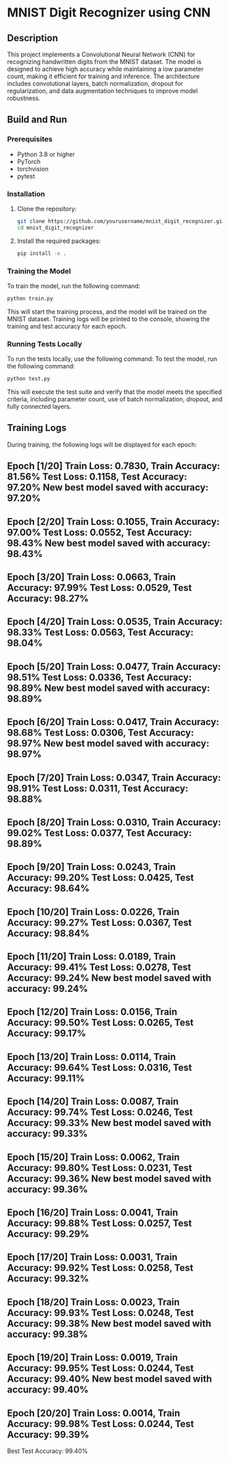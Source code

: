 # MNIST Digit Recognizer using CNN

## Description
This project implements a Convolutional Neural Network (CNN) for recognizing handwritten digits from the MNIST dataset. The model is designed to achieve high accuracy while maintaining a low parameter count, making it efficient for training and inference. The architecture includes convolutional layers, batch normalization, dropout for regularization, and data augmentation techniques to improve model robustness.

## Build and Run

### Prerequisites
- Python 3.8 or higher
- PyTorch
- torchvision
- pytest

### Installation
1. Clone the repository:
   ```bash
   git clone https://github.com/yourusername/mnist_digit_recognizer.git
   cd mnist_digit_recognizer
   ```

2. Install the required packages:
   ```bash
   pip install -e .
   ```

### Training the Model
To train the model, run the following command:
```bash
python train.py
```
This will start the training process, and the model will be trained on the MNIST dataset. Training logs will be printed to the console, showing the training and test accuracy for each epoch.

### Running Tests Locally
To run the tests locally, use the following command:
To test the model, run the following command:
```bash
python test.py
```
This will execute the test suite and verify that the model meets the specified criteria, including parameter count, use of batch normalization, dropout, and fully connected layers.

## Training Logs
During training, the following logs will be displayed for each epoch:

Epoch [1/20]
Train Loss: 0.7830, Train Accuracy: 81.56%
Test Loss: 0.1158, Test Accuracy: 97.20%
New best model saved with accuracy: 97.20%
------------------------------------------------------------
Epoch [2/20]
Train Loss: 0.1055, Train Accuracy: 97.00%
Test Loss: 0.0552, Test Accuracy: 98.43%
New best model saved with accuracy: 98.43%
------------------------------------------------------------
Epoch [3/20]
Train Loss: 0.0663, Train Accuracy: 97.99%
Test Loss: 0.0529, Test Accuracy: 98.27%
------------------------------------------------------------
Epoch [4/20]
Train Loss: 0.0535, Train Accuracy: 98.33%
Test Loss: 0.0563, Test Accuracy: 98.04%
------------------------------------------------------------
Epoch [5/20]
Train Loss: 0.0477, Train Accuracy: 98.51%
Test Loss: 0.0336, Test Accuracy: 98.89%
New best model saved with accuracy: 98.89%
------------------------------------------------------------
Epoch [6/20]
Train Loss: 0.0417, Train Accuracy: 98.68%
Test Loss: 0.0306, Test Accuracy: 98.97%
New best model saved with accuracy: 98.97%
------------------------------------------------------------
Epoch [7/20]
Train Loss: 0.0347, Train Accuracy: 98.91%
Test Loss: 0.0311, Test Accuracy: 98.88%
------------------------------------------------------------
Epoch [8/20]
Train Loss: 0.0310, Train Accuracy: 99.02%
Test Loss: 0.0377, Test Accuracy: 98.89%
------------------------------------------------------------
Epoch [9/20]
Train Loss: 0.0243, Train Accuracy: 99.20%
Test Loss: 0.0425, Test Accuracy: 98.64%
------------------------------------------------------------
Epoch [10/20]
Train Loss: 0.0226, Train Accuracy: 99.27%
Test Loss: 0.0367, Test Accuracy: 98.84%
------------------------------------------------------------
Epoch [11/20]
Train Loss: 0.0189, Train Accuracy: 99.41%
Test Loss: 0.0278, Test Accuracy: 99.24%
New best model saved with accuracy: 99.24%
------------------------------------------------------------
Epoch [12/20]
Train Loss: 0.0156, Train Accuracy: 99.50%
Test Loss: 0.0265, Test Accuracy: 99.17%
------------------------------------------------------------
Epoch [13/20]
Train Loss: 0.0114, Train Accuracy: 99.64%
Test Loss: 0.0316, Test Accuracy: 99.11%
------------------------------------------------------------
Epoch [14/20]
Train Loss: 0.0087, Train Accuracy: 99.74%
Test Loss: 0.0246, Test Accuracy: 99.33%
New best model saved with accuracy: 99.33%
------------------------------------------------------------
Epoch [15/20]
Train Loss: 0.0062, Train Accuracy: 99.80%
Test Loss: 0.0231, Test Accuracy: 99.36%
New best model saved with accuracy: 99.36%
------------------------------------------------------------
Epoch [16/20]
Train Loss: 0.0041, Train Accuracy: 99.88%
Test Loss: 0.0257, Test Accuracy: 99.29%
------------------------------------------------------------
Epoch [17/20]
Train Loss: 0.0031, Train Accuracy: 99.92%
Test Loss: 0.0258, Test Accuracy: 99.32%
------------------------------------------------------------
Epoch [18/20]
Train Loss: 0.0023, Train Accuracy: 99.93%
Test Loss: 0.0248, Test Accuracy: 99.38%
New best model saved with accuracy: 99.38%
------------------------------------------------------------
Epoch [19/20]
Train Loss: 0.0019, Train Accuracy: 99.95%
Test Loss: 0.0244, Test Accuracy: 99.40%
New best model saved with accuracy: 99.40%
------------------------------------------------------------
Epoch [20/20]
Train Loss: 0.0014, Train Accuracy: 99.98%
Test Loss: 0.0244, Test Accuracy: 99.39%
------------------------------------------------------------
Best Test Accuracy: 99.40%